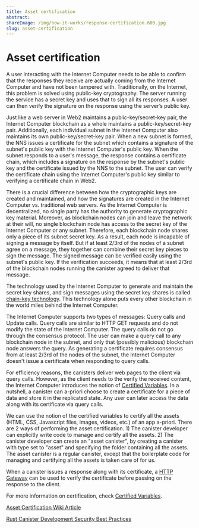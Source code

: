 ```yaml
---
title: Asset certification
abstract:
shareImage: /img/how-it-works/response-certification.600.jpg
slug: asset-certification
---
```


# Asset certification

A user interacting with the Internet Computer needs to be able to confirm that the responses they receive are actually coming from the Internet Computer and have not been tampered with. Traditionally, on the Internet, this problem is solved using public-key cryptography. The server running the service has a secret key and uses that to sign all its responses. A user can then verify the signature on the response using the server’s public key.

Just like a web server in Web2 maintains a public-key/secret-key pair, the Internet Computer blockchain as a whole maintains a public-key/secret-key pair. Additionally, each individual subnet in the Internet Computer also maintains its own public-key/secret-key pair. When a new subnet is formed, the NNS issues a certificate for the subnet which contains a signature of the subnet's public key with the Internet Computer's public key. When the subnet responds to a user's message, the response contains a certificate chain, which includes a signature on the response by the subnet's public key and the certificate issued by the NNS to the subnet. The user can verify the certificate chain using the Internet Computer's public key similar to verifying a certificate chain in Web2. 

There is a crucial difference between how the cryptographic keys are created and maintained, and how the signatures are created in the Internet Computer vs. traditional web servers. As the Internet Computer is decentralized, no single party has the authority to generate cryptographic key material. Moreover, as blockchain nodes can join and leave the network at their will, no single blockchain node has access to the secret key of the Internet Computer or any subnet. Therefore, each blockchain node shares only a piece of its subnet secret key. As a result, each node is incapable of signing a message by itself. But if at least 2/3rd of the nodes of a subnet agree on a message, they together can combine their secret key pieces to sign the message. The signed message can be verified easily using the subnet's public key. If the verification succeeds, it means that at least 2/3rd of the blockchain nodes running the canister agreed to deliver that message. 

The technology used by the Internet Computer to generate and maintain the secret key shares, and sign messages using the secret key shares is called [chain-key technology](/how-it-works/chain-key-technology/). This technology alone puts every other blockchain in the world miles behind the Internet Computer.

The Internet Computer supports two types of messages: Query calls and Update calls. Query calls are similar to HTTP GET requests and do not modify the state of the Internet Computer. The query calls do not go through the consensus protocol. The user can make a query call to any blockchain node in the subnet, and only that (possibly malicious) blockchain node answers the query. As generating a certificate requires consensus from at least 2/3rd of the nodes of the subnet, the Internet Computer doesn't issue a certificate when responding to query calls. 

For efficiency reasons, the canisters deliver web pages to the client via query calls. However, as the client needs to the verify the received content, the Internet Computer introduces the notion of [Certified Variables](/how-it-works/response-certification/). In a nutshell, a canister can a-priori choose to create a certificate for a piece of data and store it in the replicated state. Any user can later access the data along with its certificate via query calls. 

We can use the notion of the certified variables to certify all the assets (HTML, CSS, Javascript files, images, videos, etc.) of an app a-priori. There are 2 ways of performing the asset certification. 1) The canister developer can explicitly write code to manage and certify all the assets. 2) The canister developer can create an "asset canister", by creating a canister with type set to "asset" and specifying the folder containing all the assets. The asset canister is a regular canister, except that the boilerplate code for managing and certifying all the assets is taken care of for us. 

When a canister issues a response along with its certificate, a [HTTP Gateway](/how-it-works/smart-contracts-serve-the-web) can be used to verify the certificate before passing on the response to the client. 

For more information on certification, check [Certified Variables](/how-it-works/response-certification/).

[Asset Certification Wiki Article](https://wiki.internetcomputer.org/wiki/HTTP_asset_certification)

[Rust Canister Development Security Best Practices](/docs/current/references/security/rust-canister-development-security-best-practices#asset-certification)
